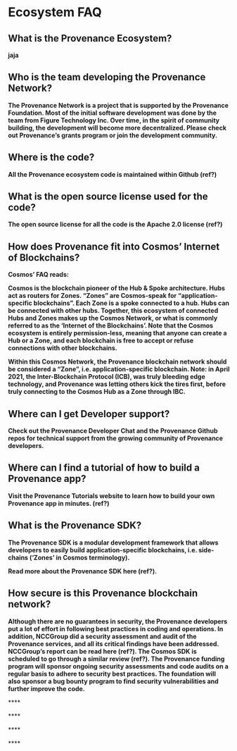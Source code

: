 # Ecosystem FAQ

## **What is the Provenance Ecosystem?**

**jaja**

## **Who is the team developing the Provenance Network?** <a id="who-is-the-team-developing-the-provenance-network"></a>

**The Provenance Network is a project that is supported by the Provenance Foundation. Most of the initial software development was done by the team from Figure Technology Inc. Over time, in the spirit of community building, the development will become more decentralized. Please check out Provenance’s grants program or join the development community.**

## **Where is the code?** <a id="where-is-the-code"></a>

**All the Provenance ecosystem code is maintained within Github \(ref?\)**

## **What is the open source license used for the code?** <a id="what-is-the-open-source-license-used-for-the-code"></a>

**The open source license for all the code is the Apache 2.0 license \(ref?\)**

## **How does Provenance fit into Cosmos’ Internet of Blockchains?** <a id="how-does-provenance-fit-into-cosmos-internet-of-blockchains"></a>

**Cosmos’ FAQ reads:**

**Cosmos is the blockchain pioneer of the Hub & Spoke architecture. Hubs act as routers for Zones. “Zones” are Cosmos-speak for “application-specific blockchains”. Each Zone is a spoke connected to a hub. Hubs can be connected with other hubs. Together, this ecosystem of connected Hubs and Zones makes up the Cosmos Network, or what is commonly referred to as the ‘Internet of the Blockchains’. Note that the Cosmos ecosystem is entirely permission-less, meaning that anyone can create a Hub or a Zone, and each blockchain is free to accept or refuse connections with other blockchains.**

**Within this Cosmos Network, the Provenance blockchain network should be considered a “Zone”, i.e. application-specific blockchain. Note: in April 2021, the Inter-Blockchain Protocol \(ICB\), was truly bleeding edge technology, and Provenance was letting others kick the tires first, before truly connecting to the Cosmos Hub as a Zone through IBC.**

## **Where can I get Developer support?** <a id="where-can-i-get-developer-support"></a>

**Check out the Provenance Developer Chat and the Provenance Github repos for technical support from the growing community of Provenance developers.**

## **Where can I find a tutorial of how to build a Provenance app?** <a id="where-can-i-find-a-tutorial-of-how-to-build-a-provenance-app"></a>

**Visit the Provenance Tutorials website to learn how to build your own Provenance app in minutes. \(ref?\)**

## **What is the Provenance SDK?** <a id="what-is-the-provenance-sdk"></a>

**The Provenance SDK is a modular development framework that allows developers to easily build application-specific blockchains, i.e. side-chains \(‘Zones’ in Cosmos terminology\).**

**Read more about the Provenance SDK here \(ref?\).**

## **How secure is this Provenance blockchain network?** <a id="how-secure-is-this-provenance-blockchain-network"></a>

**Although there are no guarantees in security, the Provenance developers put a lot of effort in following best practices in coding and operations. In addition, NCCGroup did a security assessment and audit of the Provenance services, and all its critical findings have been addressed. NCCGroup’s report can be read here \(ref?\). The Cosmos SDK is scheduled to go through a similar review \(ref?\). The Provenance funding program will sponsor ongoing security assessments and code audits on a regular basis to adhere to security best practices. The foundation will also sponsor a bug bounty program to find security vulnerabilities and further improve the code.**

\*\*\*\*

\*\*\*\*

\*\*\*\*

\*\*\*\*

